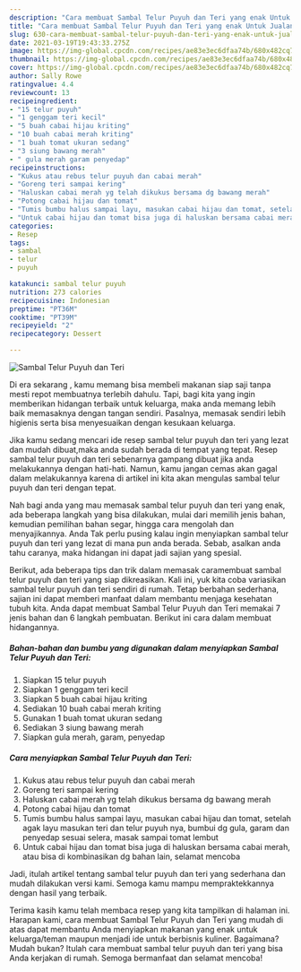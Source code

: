 ```yaml
---
description: "Cara membuat Sambal Telur Puyuh dan Teri yang enak Untuk Jualan"
title: "Cara membuat Sambal Telur Puyuh dan Teri yang enak Untuk Jualan"
slug: 630-cara-membuat-sambal-telur-puyuh-dan-teri-yang-enak-untuk-jualan
date: 2021-03-19T19:43:33.275Z
image: https://img-global.cpcdn.com/recipes/ae83e3ec6dfaa74b/680x482cq70/sambal-telur-puyuh-dan-teri-foto-resep-utama.jpg
thumbnail: https://img-global.cpcdn.com/recipes/ae83e3ec6dfaa74b/680x482cq70/sambal-telur-puyuh-dan-teri-foto-resep-utama.jpg
cover: https://img-global.cpcdn.com/recipes/ae83e3ec6dfaa74b/680x482cq70/sambal-telur-puyuh-dan-teri-foto-resep-utama.jpg
author: Sally Rowe
ratingvalue: 4.4
reviewcount: 13
recipeingredient:
- "15 telur puyuh"
- "1 genggam teri kecil"
- "5 buah cabai hijau kriting"
- "10 buah cabai merah kriting"
- "1 buah tomat ukuran sedang"
- "3 siung bawang merah"
- " gula merah garam penyedap"
recipeinstructions:
- "Kukus atau rebus telur puyuh dan cabai merah"
- "Goreng teri sampai kering"
- "Haluskan cabai merah yg telah dikukus bersama dg bawang merah"
- "Potong cabai hijau dan tomat"
- "Tumis bumbu halus sampai layu, masukan cabai hijau dan tomat, setelah agak layu masukan teri dan telur puyuh nya, bumbui dg gula, garam dan penyedap sesuai selera, masak sampai tomat lembut"
- "Untuk cabai hijau dan tomat bisa juga di haluskan bersama cabai merah, atau bisa di kombinasikan dg bahan lain, selamat mencoba"
categories:
- Resep
tags:
- sambal
- telur
- puyuh

katakunci: sambal telur puyuh 
nutrition: 273 calories
recipecuisine: Indonesian
preptime: "PT36M"
cooktime: "PT39M"
recipeyield: "2"
recipecategory: Dessert

---
```



![Sambal Telur Puyuh dan Teri](https://img-global.cpcdn.com/recipes/ae83e3ec6dfaa74b/680x482cq70/sambal-telur-puyuh-dan-teri-foto-resep-utama.jpg)

Di era  sekarang , kamu memang bisa membeli makanan siap saji tanpa mesti repot membuatnya terlebih dahulu. Tapi, bagi kita yang ingin memberikan hidangan terbaik untuk keluarga, maka anda memang lebih baik memasaknya dengan tangan sendiri. Pasalnya, memasak sendiri lebih higienis serta bisa menyesuaikan dengan kesukaan keluarga.

Jika kamu sedang mencari ide resep sambal telur puyuh dan teri yang lezat dan mudah dibuat,maka anda sudah berada di tempat yang tepat. Resep sambal telur puyuh dan teri  sebenarnya gampang dibuat jika anda melakukannya dengan hati-hati. Namun, kamu jangan cemas akan gagal dalam melakukannya 
karena di artikel ini kita akan mengulas sambal telur puyuh dan teri dengan tepat.  



Nah bagi anda yang mau memasak sambal telur puyuh dan teri yang enak, ada beberapa langkah yang bisa dilakukan, mulai dari memilih jenis bahan, kemudian pemilihan bahan segar, hingga cara mengolah dan menyajikannya. Anda Tak perlu pusing kalau ingin menyiapkan sambal telur puyuh dan teri yang lezat di mana pun anda berada. Sebab, asalkan anda  tahu caranya, maka hidangan ini dapat jadi sajian yang spesial.

Berikut, ada beberapa tips dan trik dalam memasak caramembuat sambal telur puyuh dan teri yang siap dikreasikan. Kali ini, yuk kita coba variasikan sambal telur puyuh dan teri sendiri di rumah. Tetap berbahan sederhana, sajian ini dapat memberi manfaat dalam membantu menjaga kesehatan tubuh kita. Anda dapat membuat Sambal Telur Puyuh dan Teri memakai 7 jenis bahan dan 6 langkah pembuatan. Berikut ini cara dalam membuat hidangannya.

<!--inarticleads1-->

##### Bahan-bahan dan bumbu yang digunakan dalam menyiapkan Sambal Telur Puyuh dan Teri:

1. Siapkan 15 telur puyuh
1. Siapkan 1 genggam teri kecil
1. Siapkan 5 buah cabai hijau kriting
1. Sediakan 10 buah cabai merah kriting
1. Gunakan 1 buah tomat ukuran sedang
1. Sediakan 3 siung bawang merah
1. Siapkan  gula merah, garam, penyedap




<!--inarticleads2-->

##### Cara menyiapkan Sambal Telur Puyuh dan Teri:

1. Kukus atau rebus telur puyuh dan cabai merah
1. Goreng teri sampai kering
1. Haluskan cabai merah yg telah dikukus bersama dg bawang merah
1. Potong cabai hijau dan tomat
1. Tumis bumbu halus sampai layu, masukan cabai hijau dan tomat, setelah agak layu masukan teri dan telur puyuh nya, bumbui dg gula, garam dan penyedap sesuai selera, masak sampai tomat lembut
1. Untuk cabai hijau dan tomat bisa juga di haluskan bersama cabai merah, atau bisa di kombinasikan dg bahan lain, selamat mencoba




Jadi, itulah artikel tentang  sambal telur puyuh dan teri  yang sederhana dan mudah dilakukan versi kami. Semoga kamu mampu mempraktekkannya dengan hasil yang terbaik. 

Terima kasih kamu telah membaca resep yang kita tampilkan di halaman ini. Harapan kami, cara membuat  Sambal Telur Puyuh dan Teri yang mudah di atas dapat membantu Anda menyiapkan makanan yang enak untuk keluarga/teman maupun menjadi ide untuk berbisnis kuliner. Bagaimana? Mudah bukan? Itulah cara membuat sambal telur puyuh dan teri yang bisa Anda kerjakan di rumah. Semoga bermanfaat dan selamat mencoba!

